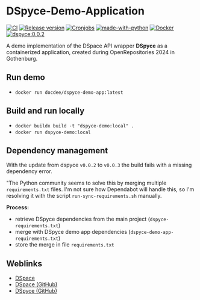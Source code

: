 # DSpyce-Demo-Application

[![CI](https://github.com/deeagle/dspyce-demo-app/actions/workflows/ci.yml/badge.svg)](https://github.com/deeagle/dspyce-demo-app/actions/workflows/ci.yml)
[![Release version](https://github.com/deeagle/dspyce-demo-app/actions/workflows/release.yml/badge.svg)](https://github.com/deeagle/dspyce-demo-app/actions/workflows/release.yml)
[![Cronjobs](https://github.com/deeagle/dspyce-demo-app/actions/workflows/wf-cron.yml/badge.svg)](https://github.com/deeagle/dspyce-demo-app/actions/workflows/wf-cron.yml)
[![made-with-python](https://img.shields.io/badge/Made%20with-Python-1f425f.svg)](https://www.python.org/)
[![Docker](https://badgen.net/badge/icon/docker?icon=docker&label)](https://hub.docker.com/r/docdee/dspyce-demo-app)
[![dspyce:0.0.2](https://img.shields.io/badge/dspyce-0.0.2-blue)](https://img.shields.io/badge/dspyce-0.0.2-blue)

A demo implementation of the DSpace API wrapper **DSpyce** as a containerized application,
created during OpenRepositories 2024 in Gothenburg.

## Run demo

- `docker run docdee/dspyce-demo-app:latest`

## Build and run locally

- `docker buildx build -t "dspyce-demo:local" .`
- `docker run dspyce-demo:local`

## Dependency management

With the update from dspyce `v0.0.2` to `v0.0.3` the build fails with a missing dependency error.

"The Python community seems to solve this by merging multiple `requirements.txt` files.
I'm not sure how Dependabot will handle this, so I'm resolving it with the script `run-sync-requirements.sh` manually.

**Process:**

- retrieve DSpyce dependencies from the main project (`dspyce-requirements.txt`)
- merge with DSpyce demo app dependencies (`dspyce-demo-app-requirements.txt`)
- store the merge in file `requirements.txt`

## Weblinks

- [DSpace](https://dspace.lyrasis.org/)
- [DSpace (GitHub)](https://github.com/DSpace/DSpace)
- [DSpyce (GitHub)]

[DSpyce (GitHub)]: https://github.com/dspace-unimr/dspyce
